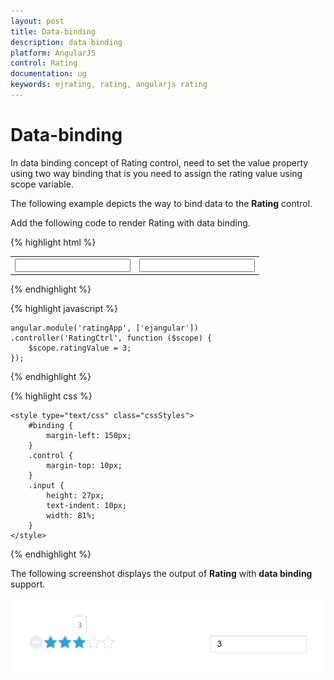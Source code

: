 ```yaml
---
layout: post
title: Data-binding
description: data binding
platform: AngularJS
control: Rating
documentation: ug
keywords: ejrating, rating, angularjs rating 
---
```


# Data-binding

In data binding concept of Rating control, need to set the value property using two way binding that is you need to assign the rating value using scope variable.

The following example depicts the way to bind data to the **Rating** control.

Add the following code to render Rating with data binding.

{% highlight html %}

<body ng-controller="RatingCtrl">
    <table>
        <th>
            <div id="control">
                <input id="apiRating" type="text" class="rating" ej-rating e-value="ratingValue">
            </div>
        </th>
        <th>
            <div id="binding">
                <input type="text" class="input ejinputtext" name="rating" value="" ng-model="ratingValue" />
            </div>
        </th>
    </table>
</body>

{% endhighlight %}

{% highlight javascript %}

    angular.module('ratingApp', ['ejangular'])
    .controller('RatingCtrl', function ($scope) {
        $scope.ratingValue = 3;
    });

{% endhighlight %}

{% highlight css %}

    <style type="text/css" class="cssStyles">
        #binding {
            margin-left: 150px;
        }
        .control {
            margin-top: 10px;
        }
        .input {
            height: 27px;
            text-indent: 10px;
            width: 81%;
        }
    </style>

{% endhighlight %}

The following screenshot displays the output of **Rating** with **data binding** support.

![](Data-binding_images/Data-binding_img1.png)